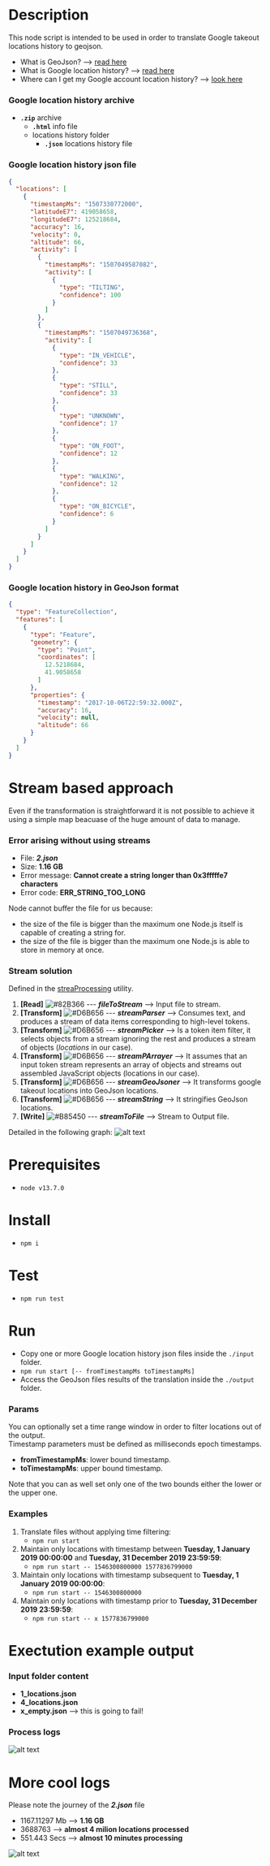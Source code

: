 # Description

This node script is intended to be used in order to translate Google takeout locations history to geojson.

- What is GeoJson? --> [read here](https://geojson.org/)
- What is Google location history? --> [read here](https://support.google.com/accounts/answer/3118687?hl=en)
- Where can I get my Google account location history? --> [look here](https://takeout.google.com/settings/takeout/custom/location_history?pli=1)


### Google location history archive
- __`.zip`__ archive
    - __`.html`__ info file
    - locations history folder
        - __`.json`__ locations history file


### Google location history json file

```json
{
  "locations": [
    {
      "timestampMs": "1507330772000",
      "latitudeE7": 419058658,
      "longitudeE7": 125218684,
      "accuracy": 16,
      "velocity": 0,
      "altitude": 66,
      "activity": [
        {
          "timestampMs": "1507049587082",
          "activity": [
            {
              "type": "TILTING",
              "confidence": 100
            }
          ]
        },
        {
          "timestampMs": "1507049736368",
          "activity": [
            {
              "type": "IN_VEHICLE",
              "confidence": 33
            },
            {
              "type": "STILL",
              "confidence": 33
            },
            {
              "type": "UNKNOWN",
              "confidence": 17
            },
            {
              "type": "ON_FOOT",
              "confidence": 12
            },
            {
              "type": "WALKING",
              "confidence": 12
            },
            {
              "type": "ON_BICYCLE",
              "confidence": 6
            }
          ]
        }
      ]
    }
  ]
}
```


### Google location history in GeoJson format

```json
{
  "type": "FeatureCollection",
  "features": [
    {
      "type": "Feature",
      "geometry": {
        "type": "Point",
        "coordinates": [
          12.5218684,
          41.9058658
        ]
      },
      "properties": {
        "timestamp": "2017-10-06T22:59:32.000Z",
        "accuracy": 16,
        "velocity": null,
        "altitude": 66
      }
    }
  ]
}
```


# Stream based approach
Even if the transformation is straightforward it is not possible to achieve it using a simple map beacuase of the huge amount of data to manage. 


### Error arising without using streams

- File: **_2.json_**
- Size: __1.16 GB__
- Error message: __Cannot create a string longer than 0x3fffffe7 characters__
- Error code: __ERR_STRING_TOO_LONG__

Node cannot buffer the file for us because: 
- the size of the file is bigger than the maximum one Node.js itself is capable of creating a string for.
- the size of the file is bigger than the maximum one Node.js is able to store in memory at once.


### Stream solution

Defined in the [streaProcessing](https://github.com/MatteoDiPaolo/GoogleTakeoutLocations_to_GeoJson/blob/master/src/lib/streamProcessing.js) utility.

1. __[Read]__ ![#82B366](https://placehold.it/15/82B366/000000?text=+) --- **_fileToStream_** --> Input file to stream.
2. __[Transform]__ ![#D6B656](https://placehold.it/15/D6B656/000000?text=+) --- **_streamParser_** --> Consumes text, and produces a stream of data items corresponding to high-level tokens.
3. __[Transform]__ ![#D6B656](https://placehold.it/15/D6B656/000000?text=+) --- **_streamPicker_** --> Is a token item filter, it selects objects from a stream ignoring the rest and produces a stream of objects (_locations_ in our case).
4. __[Transform]__ ![#D6B656](https://placehold.it/15/D6B656/000000?text=+) --- **_streamPArrayer_** --> It assumes that an input token stream represents an array of objects and streams out assembled JavaScript objects (locations in our case).
5. __[Transform]__ ![#D6B656](https://placehold.it/15/D6B656/000000?text=+) --- **_streamGeoJsoner_** --> It transforms google takeout locations into GeoJson locations.
6. __[Transform]__ ![#D6B656](https://placehold.it/15/D6B656/000000?text=+) --- **_streamString_** --> It stringifies GeoJson locations.
7. __[Write]__ ![#B85450](https://placehold.it/15/B85450/000000?text=+) --- **_streamToFile_** --> Stream to Output file.

Detailed in the following graph:
![alt text](https://github.com/MatteoDiPaolo/GoogleTakeoutLocations_to_GeoJson/raw/master/README_1.png)


# Prerequisites

- `node v13.7.0`


# Install

- `npm i`


# Test

- `npm run test`


# Run

- Copy one or more Google location history json files inside the `./input` folder.
- `npm run start [-- fromTimestampMs toTimestampMs]`
- Access the GeoJson files results of the translation inside the `./output` folder.


### Params

You can optionally set a time range window in order to filter locations out of the output.<br>
Timestamp parameters must be defined as milliseconds epoch timestamps.
- __fromTimestampMs__: lower bound timestamp. 
- __toTimestampMs__: upper bound timestamp. 

Note that you can as well set only one of the two bounds either the lower or the upper one.


### Examples
1. Translate files without applying time filtering:
    - `npm run start`
2. Maintain only locations with timestamp between __Tuesday, 1 January 2019 00:00:00__ and __Tuesday, 31 December 2019 23:59:59__:
    - `npm run start -- 1546300800000 1577836799000`
3. Maintain only locations with timestamp subsequent to __Tuesday, 1 January 2019 00:00:00__: 
    - `npm run start -- 1546300800000`
4. Maintain only locations with timestamp prior to __Tuesday, 31 December 2019 23:59:59__: 
    - `npm run start -- x 1577836799000`


# Exectution example output


### Input folder content
- __1_locations.json__
- __4_locations.json__
- __x_empty.json__ --> this is going to fail!


### Process logs

![alt text](https://github.com/MatteoDiPaolo/GoogleTakeoutLocations_to_GeoJson/raw/master/README_2.png)


# More cool logs

Please note the journey of the **_2.json_** file
- 1167.11297 Mb --> __1.16 GB__
- 3688763 --> __almost 4 milion locations processed__
- 551.443 Secs --> __almost 10 minutes processing__

![alt text](https://github.com/MatteoDiPaolo/GoogleTakeoutLocations_to_GeoJson/raw/master/README_3.png)